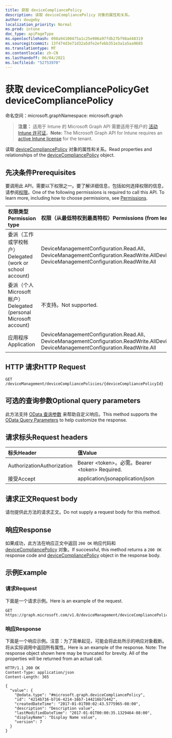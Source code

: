 ```yaml
---
title: 获取 deviceCompliancePolicy
description: 读取 deviceCompliancePolicy 对象的属性和关系。
author: dougeby
localization_priority: Normal
ms.prod: intune
doc_type: apiPageType
ms.openlocfilehash: 098a94100475a1c25e906a97fdb27bf98ad48319
ms.sourcegitcommit: 13f474d3e71d32a5dfe2efebb351e3a1a5aa9685
ms.translationtype: MT
ms.contentlocale: zh-CN
ms.lasthandoff: 06/04/2021
ms.locfileid: "52753970"
---
```

# <a name="get-devicecompliancepolicy"></a><span data-ttu-id="d1c4b-103">获取 deviceCompliancePolicy</span><span class="sxs-lookup"><span data-stu-id="d1c4b-103">Get deviceCompliancePolicy</span></span>

<span data-ttu-id="d1c4b-104">命名空间：microsoft.graph</span><span class="sxs-lookup"><span data-stu-id="d1c4b-104">Namespace: microsoft.graph</span></span>

> <span data-ttu-id="d1c4b-105">**注意：** 适用于 Intune 的 Microsoft Graph API 需要适用于租户的 [活动 Intune 许可证](https://go.microsoft.com/fwlink/?linkid=839381)。</span><span class="sxs-lookup"><span data-stu-id="d1c4b-105">**Note:** The Microsoft Graph API for Intune requires an [active Intune license](https://go.microsoft.com/fwlink/?linkid=839381) for the tenant.</span></span>

<span data-ttu-id="d1c4b-106">读取 [deviceCompliancePolicy](../resources/intune-deviceconfig-devicecompliancepolicy.md) 对象的属性和关系。</span><span class="sxs-lookup"><span data-stu-id="d1c4b-106">Read properties and relationships of the [deviceCompliancePolicy](../resources/intune-deviceconfig-devicecompliancepolicy.md) object.</span></span>

## <a name="prerequisites"></a><span data-ttu-id="d1c4b-107">先决条件</span><span class="sxs-lookup"><span data-stu-id="d1c4b-107">Prerequisites</span></span>
<span data-ttu-id="d1c4b-p101">要调用此 API，需要以下权限之一。要了解详细信息，包括如何选择权限的信息，请参阅[权限](/graph/permissions-reference)。</span><span class="sxs-lookup"><span data-stu-id="d1c4b-p101">One of the following permissions is required to call this API. To learn more, including how to choose permissions, see [Permissions](/graph/permissions-reference).</span></span>

|<span data-ttu-id="d1c4b-110">权限类型</span><span class="sxs-lookup"><span data-stu-id="d1c4b-110">Permission type</span></span>|<span data-ttu-id="d1c4b-111">权限（从最低特权到最高特权）</span><span class="sxs-lookup"><span data-stu-id="d1c4b-111">Permissions (from least to most privileged)</span></span>|
|:---|:---|
|<span data-ttu-id="d1c4b-112">委派（工作或学校帐户）</span><span class="sxs-lookup"><span data-stu-id="d1c4b-112">Delegated (work or school account)</span></span>|<span data-ttu-id="d1c4b-113">DeviceManagementConfiguration.Read.All、DeviceManagementConfiguration.ReadWrite.All</span><span class="sxs-lookup"><span data-stu-id="d1c4b-113">DeviceManagementConfiguration.Read.All, DeviceManagementConfiguration.ReadWrite.All</span></span>|
|<span data-ttu-id="d1c4b-114">委派（个人 Microsoft 帐户）</span><span class="sxs-lookup"><span data-stu-id="d1c4b-114">Delegated (personal Microsoft account)</span></span>|<span data-ttu-id="d1c4b-115">不支持。</span><span class="sxs-lookup"><span data-stu-id="d1c4b-115">Not supported.</span></span>|
|<span data-ttu-id="d1c4b-116">应用程序</span><span class="sxs-lookup"><span data-stu-id="d1c4b-116">Application</span></span>|<span data-ttu-id="d1c4b-117">DeviceManagementConfiguration.Read.All、DeviceManagementConfiguration.ReadWrite.All</span><span class="sxs-lookup"><span data-stu-id="d1c4b-117">DeviceManagementConfiguration.Read.All, DeviceManagementConfiguration.ReadWrite.All</span></span>|

## <a name="http-request"></a><span data-ttu-id="d1c4b-118">HTTP 请求</span><span class="sxs-lookup"><span data-stu-id="d1c4b-118">HTTP Request</span></span>
<!-- {
  "blockType": "ignored"
}
-->
``` http
GET /deviceManagement/deviceCompliancePolicies/{deviceCompliancePolicyId}
```

## <a name="optional-query-parameters"></a><span data-ttu-id="d1c4b-119">可选的查询参数</span><span class="sxs-lookup"><span data-stu-id="d1c4b-119">Optional query parameters</span></span>
<span data-ttu-id="d1c4b-120">此方法支持 [OData 查询参数](/graph/query-parameters) 来帮助自定义响应。</span><span class="sxs-lookup"><span data-stu-id="d1c4b-120">This method supports the [OData Query Parameters](/graph/query-parameters) to help customize the response.</span></span>

## <a name="request-headers"></a><span data-ttu-id="d1c4b-121">请求标头</span><span class="sxs-lookup"><span data-stu-id="d1c4b-121">Request headers</span></span>
|<span data-ttu-id="d1c4b-122">标头</span><span class="sxs-lookup"><span data-stu-id="d1c4b-122">Header</span></span>|<span data-ttu-id="d1c4b-123">值</span><span class="sxs-lookup"><span data-stu-id="d1c4b-123">Value</span></span>|
|:---|:---|
|<span data-ttu-id="d1c4b-124">Authorization</span><span class="sxs-lookup"><span data-stu-id="d1c4b-124">Authorization</span></span>|<span data-ttu-id="d1c4b-125">Bearer &lt;token&gt;。必需。</span><span class="sxs-lookup"><span data-stu-id="d1c4b-125">Bearer &lt;token&gt; Required.</span></span>|
|<span data-ttu-id="d1c4b-126">接受</span><span class="sxs-lookup"><span data-stu-id="d1c4b-126">Accept</span></span>|<span data-ttu-id="d1c4b-127">application/json</span><span class="sxs-lookup"><span data-stu-id="d1c4b-127">application/json</span></span>|

## <a name="request-body"></a><span data-ttu-id="d1c4b-128">请求正文</span><span class="sxs-lookup"><span data-stu-id="d1c4b-128">Request body</span></span>
<span data-ttu-id="d1c4b-129">请勿提供此方法的请求正文。</span><span class="sxs-lookup"><span data-stu-id="d1c4b-129">Do not supply a request body for this method.</span></span>

## <a name="response"></a><span data-ttu-id="d1c4b-130">响应</span><span class="sxs-lookup"><span data-stu-id="d1c4b-130">Response</span></span>
<span data-ttu-id="d1c4b-131">如果成功，此方法在响应正文中返回 `200 OK` 响应代码和 [deviceCompliancePolicy](../resources/intune-deviceconfig-devicecompliancepolicy.md) 对象。</span><span class="sxs-lookup"><span data-stu-id="d1c4b-131">If successful, this method returns a `200 OK` response code and [deviceCompliancePolicy](../resources/intune-deviceconfig-devicecompliancepolicy.md) object in the response body.</span></span>

## <a name="example"></a><span data-ttu-id="d1c4b-132">示例</span><span class="sxs-lookup"><span data-stu-id="d1c4b-132">Example</span></span>

### <a name="request"></a><span data-ttu-id="d1c4b-133">请求</span><span class="sxs-lookup"><span data-stu-id="d1c4b-133">Request</span></span>
<span data-ttu-id="d1c4b-134">下面是一个请求示例。</span><span class="sxs-lookup"><span data-stu-id="d1c4b-134">Here is an example of the request.</span></span>
``` http
GET https://graph.microsoft.com/v1.0/deviceManagement/deviceCompliancePolicies/{deviceCompliancePolicyId}
```

### <a name="response"></a><span data-ttu-id="d1c4b-135">响应</span><span class="sxs-lookup"><span data-stu-id="d1c4b-135">Response</span></span>
<span data-ttu-id="d1c4b-p102">下面是一个响应示例。注意：为了简单起见，可能会将此处所示的响应对象截断。将从实际调用中返回所有属性。</span><span class="sxs-lookup"><span data-stu-id="d1c4b-p102">Here is an example of the response. Note: The response object shown here may be truncated for brevity. All of the properties will be returned from an actual call.</span></span>
``` http
HTTP/1.1 200 OK
Content-Type: application/json
Content-Length: 365

{
  "value": {
    "@odata.type": "#microsoft.graph.deviceCompliancePolicy",
    "id": "4214b716-b716-4214-16b7-144216b71442",
    "createdDateTime": "2017-01-01T00:02:43.5775965-08:00",
    "description": "Description value",
    "lastModifiedDateTime": "2017-01-01T00:00:35.1329464-08:00",
    "displayName": "Display Name value",
    "version": 7
  }
}
```




